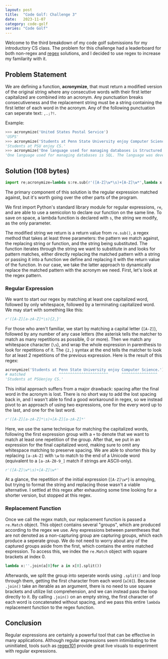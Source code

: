 ```yaml
---
layout: post
title:  "Code Golf: Challenge 3"
date:   2023-11-07
category: code-golf
series: "Code Golf"
---
```


Welcome to the third breakdown of my code golf submissions for my introductory CS class. The problem for this challenge had a leaderboard for both non-regex and [regex](https://en.wikipedia.org/wiki/Regular_expression) solutions, and I decided to use regex to increase my familarity with it.

## Problem Statement

We are defining a function, **acronymize**, that must return a modified version of the original string where any consecutive words with their first letter capitalized are combined into an acronym. Any punctuation breaks consecutiveness and the replacement string must be a string containing the first letter of each word in the acronym. Any of the following punctuation can seperate text: `,.;?!`.

Example:
```python
>>> acronymize('United States Postal Service')
'USPS'
>>> acronymize('Students at Penn State University enjoy Computer Science.')
'Students at PSU enjoy CS.'
>>> acronymize('One language used for managing databases is Structured Query Language. The language was developed at International Business Machines.')
'One language used for managing databases is SQL. The language was developed at IBM.'
```

## Solution (108 bytes)

```python
import re;acronymize=lambda s:re.sub(r'([A-Z]\w*\s)+[A-Z]\w*',lambda x:''.join(a[0]for a in x[0].split()),s)
```

The primary component of this solution is the regular expression matched against, but it's worth going over the other parts of the program.

We first import Python's standard library module for regular expressions, `re`, and are able to use a semicolon to declare our function on the same line. To save on space, a lambda function is declared with `s`, the string we modify, as the only parameter.

The modified string we return is a return value from `re.sub()`, a regex method that takes at least three parameters: the pattern we match against, the replacing string or function, and the string being substituted. The function iterates through the string we want to substitute in and looks for pattern matches, either directly replacing the matched pattern with a string or passing it into a function we define and replacing it with the return value of the function. In our case, we take the latter approach to dynamically replace the matched pattern with the acronym we need. First, let's look at the regex pattern.

### Regular Expression

We want to start our regex by matching at least one capitalized word, followed by only whitespace, followed by a terminating capitalized word. We may start with something like this:

```python
r'([A-Z][a-zA-Z]*\s){2,}'
```

For those who aren't familiar, we start by matching a capital letter (`[A-Z]`), followed by any number of any case letters (the asterisk tells the matcher to match as many repetitions as possible, 0 or more). Then we match any whitespace character (`\s`), and wrap the whole expression in parenthesis to look for repetitions of it. The `{2,}` syntax at the end tells the matcher to look for at least 2 repetitions of the previous expression. Here is the result of this regex:

```python
acronymize('Students at Penn State University enjoy Computer Science.')
# matched               ^^^^^^^^^^^^^^^^^^^^^^      ^^^^^^^^^^^^^^^^
'Students at PSUenjoy CS.'
```

This initial approach suffers from a major drawback: spacing after the final word in the acronym is lost. There is no short way to add the lost spacing back in, and I wasn't able to find a good workaround in regex, so we instead pivot to an approach of using two expressions, one for the every word up to the last, and one for the last word.

```python
r'([A-Z][a-zA-Z]*\s)+[A-Z][a-zA-Z]*'
```

Here, we use the same technique for matching the capitalized words, following the first expression group with a `+` to denote that we want to match at least one repetition of the group. After that, we put in an expression for the final capitalized word, making sure to omit any whitespace matching to preserve spacing. We are able to shorten this by replacing `[a-zA-Z]` with `\w` to match to the end of a Unicode word (equivalent to a `[a-zA-Z0-9_]` match if strings are ASCII-only).

```python
r'([A-Z]\w*\s)+[A-Z]\w*'
```

At a glance, the repetition of the initial expression (`[A-Z]\w*`) is annoying, but trying to format the string and replacing those wasn't a viable alternative. I settled at this regex after exhausting some time looking for a shorter version, but stopped at this regex.

### Replacement Function

Once we call the regex match, our replacement function is passed a `re.Match` object. This object contains several "groups", which are produced according to the regex we use. Any expressions between parentheses that are not denoted as a non-capturing group are capturing groups, which each produce a seperate group. We do not need to worry about any of the captured groups aside from the first, which contains the entire matched expression. To access this, we index the `re.Match` object with square brackets at index 0.

```python
lambda x:''.join(a[0]for a in x[0].split())
```

Afterwards, we split the group into seperate words using `.split()` and loop through them, getting the first character from each word (`a[0]`). Because `.join()` take an iterable as an argument, there is no need to use square brackets and utilize list comprehension, and we can instead pass the loop directly to it. By calling `.join()` on an empty string, the first character of each word is concatenated without spacing, and we pass this entire `lambda` replacement function to the regex function.

## Conclusion

Regular expressions are certainly a powerful tool that can be effective in many applications. Although regular expressions seem intimidating to the uninitiated, tools such as [regex101](https://regex101.com/r/pYEkyC/1) provide great live visuals to experiment with regular expressions.